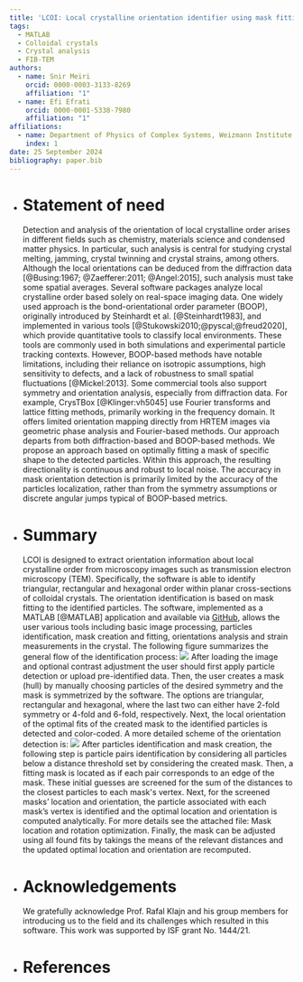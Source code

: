 ```yaml
---
title: 'LCOI: Local crystalline orientation identifier using mask fitting implemented in MATLAB'
tags:
  - MATLAB
  - Colloidal crystals
  - Crystal analysis
  - FIB-TEM
authors: 
  - name: Snir Meiri
    orcid: 0000-0003-3133-8269
    affiliation: "1"
  - name: Efi Efrati
    orcid: 0000-0001-5338-7980
    affiliation: "1"
affiliations:
  - name: Department of Physics of Complex Systems, Weizmann Institute of Science, Rehovot 76100, Israel
    index: 1
date: 25 September 2024
bibliography: paper.bib
---
```

- # Statement of need
   Detection and analysis of the orientation of local crystalline order arises in different fields such as chemistry, materials science and condensed matter physics. In particular, such analysis is central for studying crystal melting, jamming, crystal twinning and crystal strains, among others. Although the local orientations can be deduced from the diffraction data [@Busing:1967; @Zaefferer:2011; @Angel:2015], such analysis must take some spatial averages.
Several software packages analyze local crystalline order based solely on real-space imaging data. One widely used approach is the bond-orientational order parameter (BOOP), originally introduced by Steinhardt et al. [@Steinhardt1983], and implemented in various tools [@Stukowski2010;@pyscal;@freud2020], which provide quantitative tools to classify local environments. These tools are commonly used in both simulations and experimental particle tracking contexts. However, BOOP-based methods have notable limitations, including their reliance on isotropic assumptions, high sensitivity to defects, and a lack of robustness to small spatial fluctuations [@Mickel:2013].
Some commercial tools also support symmetry and orientation analysis, especially from diffraction data. For example, CrysTBox [@Klinger:vh5045] use Fourier transforms and lattice fitting methods, primarily working in the frequency domain. It offers limited orientation mapping directly from HRTEM images via geometric phase analysis and Fourier-based methods.
Our approach departs from both diffraction-based and BOOP-based methods. We propose an approach based on optimally fitting a mask of specific shape to the detected particles. Within this approach, the resulting directionality is continuous and robust to local noise. The accuracy in mask orientation detection is primarily limited by the accuracy of the particles localization, rather than from the symmetry assumptions or discrete angular jumps typical of BOOP-based metrics.
- # Summary
  LCOI is designed to extract orientation information about local crystalline order from microscopy images such as transmission electron microscopy (TEM). Specifically, the software is able to identify triangular, rectangular and hexagonal order within planar cross-sections of colloidal crystals. The orientation identification is based on mask fitting to the identified particles. The software, implemented as a MATLAB [@MATLAB] application and available via [GitHub](https://github.com/SnirMeiri/LCOI_local_crystalline_orientation_identifier), allows the user various tools including basic image processing, particles identification, mask creation and fitting, orientations analysis and strain measurements in the crystal. The following figure summarizes the general flow of the identification process:
  ![](User%20guide%20images/over1.png)
  After loading the image and optional contrast adjustment the user should first apply particle detection or upload pre-identified data. Then, the user creates a mask (hull) by manually choosing particles of the desired symmetry and the mask is symmetrized by the software. The options are triangular, rectangular and hexagonal, where the last two can either have 2-fold symmetry or 4-fold and 6-fold, respectively. Next, the local orientation of the optimal fits of the created mask to the identified particles is detected and color-coded. A more detailed scheme of the orientation detection is:
  ![](User%20guide%20images/over2.png)
  After particles identification and mask creation, the following step is particle pairs identification by considering all particles below a distance threshold set by considering the created mask. Then, a fitting mask is located as if each pair corresponds to an edge of the mask. These initial guesses are screened for the sum of the distances to the closest particles to each mask's vertex.  Next, for the screened masks’ location and orientation, the particle associated with each mask’s vertex is identified and the optimal location and orientation is computed analytically. For more details see the attached file: Mask location and rotation optimization. Finally, the mask can be adjusted using all found fits by takings the means of the relevant distances and the updated optimal location and orientation are recomputed.
- # Acknowledgements
   We gratefully acknowledge Prof. Rafal Klajn and his group members for introducing us to the field and its challenges which resulted in this software. This work was supported by ISF grant No. 1444/21.
- # References
